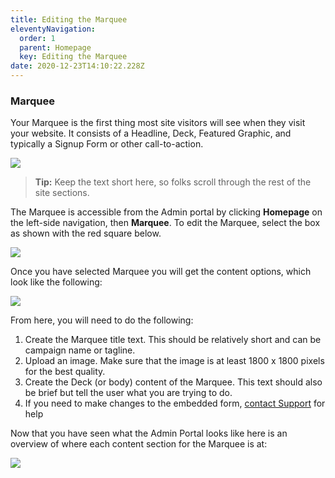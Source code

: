 ```yaml
---
title: Editing the Marquee
eleventyNavigation:
  order: 1
  parent: Homepage
  key: Editing the Marquee
date: 2020-12-23T14:10:22.228Z
---
```

### Marquee

Your Marquee is the first thing most site visitors will see when they visit your website. It consists of a Headline, Deck, Featured Graphic, and typically a Signup Form or other call-to-action.

![](https://lh4.googleusercontent.com/ZfLRdAfc3arqZ75Mzw_YO1koA_HHqn2gHgT3GEcEydZ3qgwgz22yvsTiBvaTxOfddn_qNMKTbneAuFTx0lhC1dIy1w843i9LQerpGGSme7Hq4dRUvB7ipYrwh58e4GOh6ar5J0x8)

> **Tip:** Keep the text short here, so folks scroll through the rest of the site sections.

The Marquee is accessible from the Admin portal by clicking **Homepage** on the left-side navigation, then **Marquee**. To edit the Marquee, select the box as shown with the red square below.

![](https://lh3.googleusercontent.com/eBC8tP1HGl31yWDKrkMWM9lJ9WVt57-9NU-mxHUihPEK45juMsLDFh41b7zJZClgSNEWGZtjKd_EbOIVzo5XXmbXu7Qeq2LFBP4ki5lZDrBsiLbqM0biGrFfYobirbS-dDUSE-yR)

Once you have selected Marquee you will get the content options, which look like the following:

![](https://lh6.googleusercontent.com/p4Q6noaJICRFJPJuT9b_HXS1S2pd0qjPiuvC2bBq_N4qN0anf-KApvrRUTvQga7xr7yoWwOm0505Xdkfb5Pj8C-IJxTdmlH9ypS0D61b2bTDJrYCgA5_inWM8HR71MxEX4z-YEK_)

From here, you will need to do the following:

1. Create the Marquee title text. This should be relatively short and can be campaign name or tagline.
2. Upload an image. Make sure that the image is at least 1800 x 1800 pixels for the best quality.
3. Create the Deck (or body) content of the Marquee. This text should also be brief but tell the user what you are trying to do.
4. If you need to make changes to the embedded form, [contact Support](mailto:support@risingcampaigns.com) for help

Now that you have seen what the Admin Portal looks like here is an overview of where each content section for the Marquee is at:

![](https://lh4.googleusercontent.com/F7Su5s3goPvaTakO06vujraWmXD-b-FAZpECSrHrICm6xD_27Xk-iWWeZ3aNVKnByOgjB1_Fz1CuLhanBBKTTCrjdqoZlrwtDB-bZdwIWQTtJBPOwGB_SokQxeRtSOdQGVPUX5Cj)